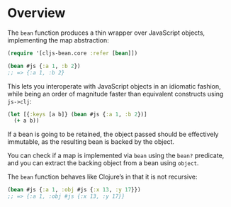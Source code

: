 # Overview

The `bean` function produces a thin wrapper over JavaScript objects, implementing the map abstraction:

```clojure
(require '[cljs-bean.core :refer [bean]])

(bean #js {:a 1, :b 2})
;; => {:a 1, :b 2}
```

This lets you interoperate with JavaScript objects in an idiomatic fashion, while being an order of 
magnitude faster than equivalent constructs using `js->clj`:

```clojure
(let [{:keys [a b]} (bean #js {:a 1, :b 2})]
  (+ a b))
```

If a bean is going to be retained, the object passed 
should be effectively immutable, as the resulting bean is backed by the object.

You can check if a map is implemented via `bean` using the `bean?` predicate, and you can extract the backing object from a bean using `object`.

The `bean` function behaves like Clojure’s in that it is not recursive:

```clojure
(bean #js {:a 1, :obj #js {:x 13, :y 17}})
;; => {:a 1, :obj #js {:x 13, :y 17}}
```
